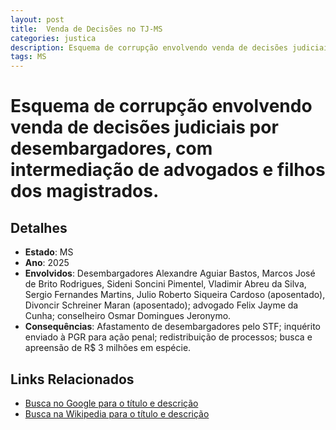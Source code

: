 ```yaml
---
layout: post
title:  Venda de Decisões no TJ-MS
categories: justica
description: Esquema de corrupção envolvendo venda de decisões judiciais por desembargadores✧ com intermediação de advogados e filhos dos magistrados.Desembargadores Alexandre Aguiar Bastos✧ Marcos José de Brito Rodrigues✧ Sideni Soncini Pimentel✧ Vladimir Abreu da Silva✧ Sergio Fernandes Martins✧ Julio Roberto Siqueira Cardoso (aposentado)✧ Divoncir Schreiner Maran (aposentado)✧ advogado Felix Jayme da Cunha✧ conselheiro Osmar Domingues Jeronymo.
tags: MS
---
```


# Esquema de corrupção envolvendo venda de decisões judiciais por desembargadores, com intermediação de advogados e filhos dos magistrados.

## Detalhes
- **Estado**: MS
- **Ano**: 2025
- **Envolvidos**:
Desembargadores Alexandre Aguiar Bastos, Marcos José de Brito Rodrigues, Sideni Soncini Pimentel, Vladimir Abreu da Silva, Sergio Fernandes Martins, Julio Roberto Siqueira Cardoso (aposentado), Divoncir Schreiner Maran (aposentado); advogado Felix Jayme da Cunha; conselheiro Osmar Domingues Jeronymo.
- **Consequências**:
Afastamento de desembargadores pelo STF; inquérito enviado à PGR para ação penal; redistribuição de processos; busca e apreensão de R$ 3 milhões em espécie.

## Links Relacionados
- [Busca no Google para o título e descrição](https://www.google.com/search?q=Venda%20de%20Decis%C3%B5es%20no%20TJ-MS%20Esquema%20de%20corrup%C3%A7%C3%A3o%20envolvendo%20venda%20de%20decis%C3%B5es%20judiciais%20por%20desembargadores%2C%20com%20intermedia%C3%A7%C3%A3o%20de%20advogados%20e%20filhos%20dos%20magistrados.%20MS)
- [Busca na Wikipedia para o título e descrição](https://en.wikipedia.org/w/index.php?search=Venda%20de%20Decis%C3%B5es%20no%20TJ-MS%20Esquema%20de%20corrup%C3%A7%C3%A3o%20envolvendo%20venda%20de%20decis%C3%B5es%20judiciais%20por%20desembargadores%2C%20com%20intermedia%C3%A7%C3%A3o%20de%20advogados%20e%20filhos%20dos%20magistrados.%20MS)
